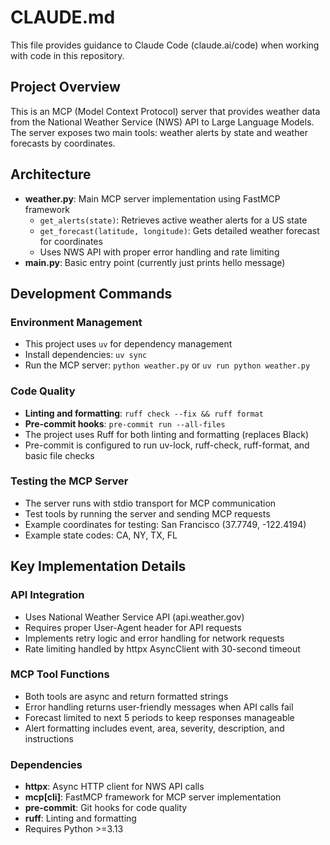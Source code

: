 # CLAUDE.md

This file provides guidance to Claude Code (claude.ai/code) when working with code in this repository.

## Project Overview

This is an MCP (Model Context Protocol) server that provides weather data from the National Weather Service (NWS) API to Large Language Models. The server exposes two main tools: weather alerts by state and weather forecasts by coordinates.

## Architecture

- **weather.py**: Main MCP server implementation using FastMCP framework
  - `get_alerts(state)`: Retrieves active weather alerts for a US state
  - `get_forecast(latitude, longitude)`: Gets detailed weather forecast for coordinates
  - Uses NWS API with proper error handling and rate limiting
- **main.py**: Basic entry point (currently just prints hello message)

## Development Commands

### Environment Management
- This project uses `uv` for dependency management
- Install dependencies: `uv sync`
- Run the MCP server: `python weather.py` or `uv run python weather.py`

### Code Quality
- **Linting and formatting**: `ruff check --fix && ruff format`
- **Pre-commit hooks**: `pre-commit run --all-files`
- The project uses Ruff for both linting and formatting (replaces Black)
- Pre-commit is configured to run uv-lock, ruff-check, ruff-format, and basic file checks

### Testing the MCP Server
- The server runs with stdio transport for MCP communication
- Test tools by running the server and sending MCP requests
- Example coordinates for testing: San Francisco (37.7749, -122.4194)
- Example state codes: CA, NY, TX, FL

## Key Implementation Details

### API Integration
- Uses National Weather Service API (api.weather.gov)
- Requires proper User-Agent header for API requests
- Implements retry logic and error handling for network requests
- Rate limiting handled by httpx AsyncClient with 30-second timeout

### MCP Tool Functions
- Both tools are async and return formatted strings
- Error handling returns user-friendly messages when API calls fail
- Forecast limited to next 5 periods to keep responses manageable
- Alert formatting includes event, area, severity, description, and instructions

### Dependencies
- **httpx**: Async HTTP client for NWS API calls
- **mcp[cli]**: FastMCP framework for MCP server implementation
- **pre-commit**: Git hooks for code quality
- **ruff**: Linting and formatting
- Requires Python >=3.13
